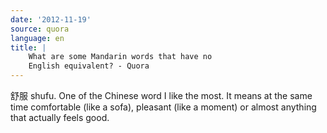 ```yaml
---
date: '2012-11-19'
source: quora
language: en
title: |
    What are some Mandarin words that have no
    English equivalent? - Quora
---
```


舒服 shufu. One of the Chinese word I like the most. It means at the
same time comfortable (like a sofa), pleasant (like a moment) or almost
anything that actually feels good.
